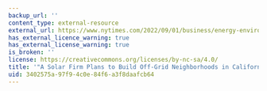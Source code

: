 ```yaml
---
backup_url: ''
content_type: external-resource
external_url: https://www.nytimes.com/2022/09/01/business/energy-environment/sunnova-off-grid-neighborhoods.html
has_external_licence_warning: true
has_external_license_warning: true
is_broken: ''
license: https://creativecommons.org/licenses/by-nc-sa/4.0/
title: '"A Solar Firm Plans to Build Off-Grid Neighborhoods in California."'
uid: 3402575a-97f9-4c0e-84f6-a3f8daafcb64
---
```

